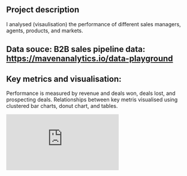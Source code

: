 ## Project description
I analysed (visaulisation) the performance of different sales managers, agents, products, and markets.

## Data souce: B2B sales pipeline data: https://mavenanalytics.io/data-playground

## Key metrics and visualisation:
Performance is measured by revenue and deals won, deals lost, and prospecting deals.
Relationships between key metris visualised using clustered bar charts, donut chart, and tables.

![Alt text](https://github.com/btamilka/Data_Analysis_Project/blob/main/PowerBI_Project/Visuals_Power%20BI%20Project.pdf)

